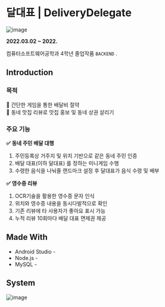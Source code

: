 # 달대표 | DeliveryDelegate   

  
![image](https://user-images.githubusercontent.com/50348197/166195435-733b27c6-ccd1-45b6-bcf1-8388d04696db.png)
  
  
**2022.03.02 ~ 2022.**

컴퓨터소프트웨어공학과 4학년 졸업작품 `BACKEND`
.


## Introduction
### 목적
📌 간단한 게임을 통한 배달비 절약  
📌 동네 맛집 리뷰로 맛집 홍보 및 동네 상권 살리기

### 주요 기능
**✅ 동네 주민 배달 대행**
1. 주민등록상 거주지 및 위치 기반으로 같은 동네 주민 인증
2. 배달 대표(이하 달대표) 를 정하는 미니게임 수행
3. 수령한 음식을 나눠줄 랜드마크 설정 후 달대표가 음식 수령 및 배부
   
**✅ 영수증 리뷰** 
1. OCR기술을 활용한 영수증 문자 인식  
2. 위치와 영수증 내용을 동시다발적으로 확인  
3. 기존 리뷰에 타 사용자가 좋아요 표시 가능  
4. 누적 리뷰 10회마다 배달 대표 면제권 제공  

## Made With
* Android Studio - 
* Node.js - 
* MySQL - 

## System
![image](https://user-images.githubusercontent.com/50348197/166203146-412782ac-09fa-4871-8bae-a9e7c7eb906c.png)
